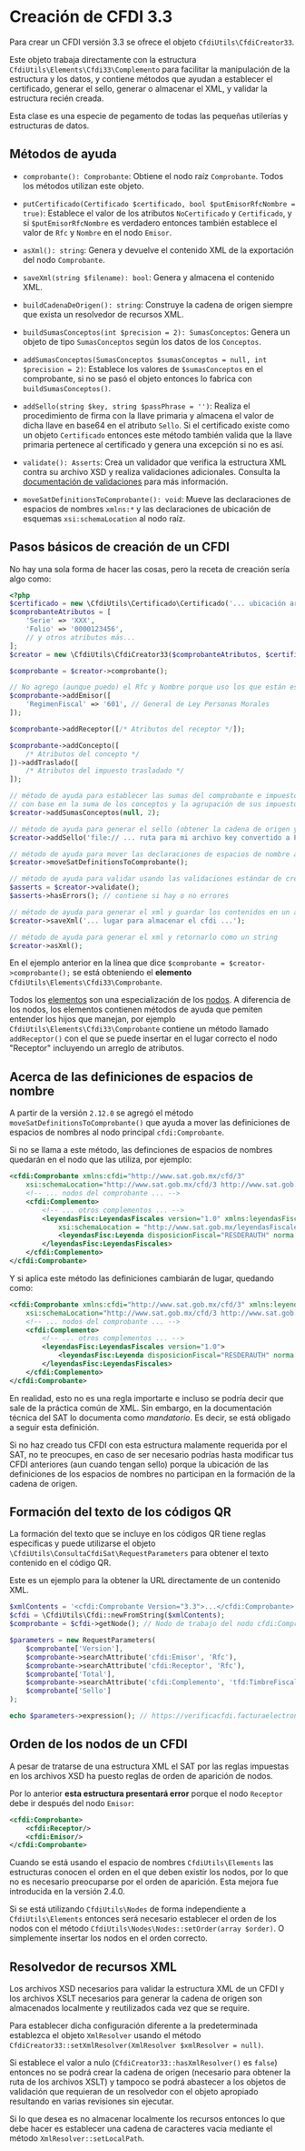 # Creación de CFDI 3.3

Para crear un CFDI versión 3.3 se ofrece el objeto `CfdiUtils\CfdiCreator33`.

Este objeto trabaja directamente con la estructura `CfdiUtils\Elements\Cfdi33\Complemento`
para facilitar la manipulación de la estructura y los datos, y contiene métodos que ayudan
a establecer el certificado, generar el sello, generar o almacenar el XML, y validar la estructura recién creada.

Esta clase es una especie de pegamento de todas las pequeñas utilerías y estructuras de datos.

## Métodos de ayuda

- `comprobante(): Comprobante`: Obtiene el nodo raíz `Comprobante`. Todos los métodos utilizan este objeto.

- `putCertificado(Certificado $certificado, bool $putEmisorRfcNombre = true)`: Establece el valor de los atributos
   `NoCertificado` y `Certificado`, y si `$putEmisorRfcNombre` es verdadero entonces también establece el valor
   de `Rfc` y `Nombre` en el nodo `Emisor`.

- `asXml(): string`: Genera y devuelve el contenido XML de la exportación del nodo `Comprobante`.

- `saveXml(string $filename): bool`:  Genera y almacena el contenido XML.

- `buildCadenaDeOrigen(): string`: Construye la cadena de origen siempre que exista un resolvedor de recursos XML.

- `buildSumasConceptos(int $precision = 2): SumasConceptos`: Genera un objeto de tipo `SumasConceptos` según los datos de los `Conceptos`.

- `addSumasConceptos(SumasConceptos $sumasConceptos = null, int $precision = 2)`: Establece los valores de `$sumasConceptos`
   en el comprobante, si no se pasó el objeto entonces lo fabrica con `buildSumasConceptos()`.

- `addSello(string $key, string $passPhrase = '')`: Realiza el procedimiento de firma con la llave primaria y
   almacena el valor de dicha llave en base64 en el atributo `Sello`.
   Si el certificado existe como un objeto `Certificado` entonces este método también valida que la llave primaria
   pertenece al certificado y genera una excepción si no es así.

- `validate(): Asserts`: Crea un validador que verifica la estructura XML contra su archivo XSD
   y realiza validaciones adicionales.
   Consulta la [documentación de validaciones](../validar/validacion-cfdi.md) para más información.

- `moveSatDefinitionsToComprobante(): void`: Mueve las declaraciones de espacios de nombres `xmlns:*`
   y las declaraciones de ubicación de esquemas `xsi:schemaLocation` al nodo raíz.

## Pasos básicos de creación de un CFDI

No hay una sola forma de hacer las cosas, pero la receta de creación sería algo como:

```php
<?php
$certificado = new \CfdiUtils\Certificado\Certificado('... ubicación archivo CER');
$comprobanteAtributos = [
    'Serie' => 'XXX',
    'Folio' => '0000123456',
    // y otros atributos más...
];
$creator = new \CfdiUtils\CfdiCreator33($comprobanteAtributos, $certificado);

$comprobante = $creator->comprobante();

// No agrego (aunque puedo) el Rfc y Nombre porque uso los que están establecidos en el certificado
$comprobante->addEmisor([
    'RegimenFiscal' => '601', // General de Ley Personas Morales
]);

$comprobante->addReceptor([/* Atributos del receptor */]);

$comprobante->addConcepto([
    /* Atributos del concepto */
])->addTraslado([
    /* Atributos del impuesto trasladado */
]);

// método de ayuda para establecer las sumas del comprobante e impuestos
// con base en la suma de los conceptos y la agrupación de sus impuestos
$creator->addSumasConceptos(null, 2);

// método de ayuda para generar el sello (obtener la cadena de origen y firmar con la llave privada)
$creator->addSello('file:// ... ruta para mi archivo key convertido a PEM ...', 'contraseña de la llave');

// método de ayuda para mover las declaraciones de espacios de nombre al nodo raíz
$creator->moveSatDefinitionsToComprobante();

// método de ayuda para validar usando las validaciones estándar de creación de la librería
$asserts = $creator->validate();
$asserts->hasErrors(); // contiene si hay o no errores

// método de ayuda para generar el xml y guardar los contenidos en un archivo
$creator->saveXml('... lugar para almacenar el cfdi ...');

// método de ayuda para generar el xml y retornarlo como un string
$creator->asXml();
```

En el ejemplo anterior en la línea que dice `$comprobante = $creator->comprobante();`
se está obteniendo el **elemento** `CfdiUtils\Elements\Cfdi33\Comprobante`.

Todos los [elementos](../componentes/elements.md) son una especialización de los [nodos](../componentes/nodes.md).
A diferencia de los nodos, los elementos contienen métodos de ayuda que pemiten entender los hijos que manejan,
por ejemplo `CfdiUtils\Elements\Cfdi33\Comprobante` contiene un método llamado `addReceptor()`
con el que se puede insertar en el lugar correcto el nodo "Receptor" incluyendo un arreglo de atributos.

## Acerca de las definiciones de espacios de nombre

A partir de la versión `2.12.0` se agregó el método `moveSatDefinitionsToComprobante()` que ayuda a mover las
definiciones de espacios de nombres al nodo principal `cfdi:Comprobante`.

Si no se llama a este método, las definciones de espacios de nombres quedarán en el nodo que las utiliza, por
ejemplo:

```xml
<cfdi:Comprobante xmlns:cfdi="http://www.sat.gob.mx/cfd/3"
    xsi:schemaLocation="http://www.sat.gob.mx/cfd/3 http://www.sat.gob.mx/sitio_internet/cfd/3/cfdv33.xsd">
    <!-- ... nodos del comprobante ... -->
    <cfdi:Complemento>
        <!-- ... otros complementos ... -->
        <leyendasFisc:LeyendasFiscales version="1.0" xmlns:leyendasFisc="http://www.sat.gob.mx/leyendasFiscales"
            xsi:schemaLocation = "http://www.sat.gob.mx/leyendasFiscales http://www.sat.gob.mx/sitio_internet/cfd/leyendasFiscales/leyendasFisc.xsd">
            <leyendasFisc:Leyenda disposicionFiscal="RESDERAUTH" norma = "Artíclo 2. Fracción IV." textoLeyenda = "El software desarrollado se entrega con licencia MIT" />
        </leyendasFisc:LeyendasFiscales>
    </cfdi:Complemento>
</cfdi:Comprobante>
```

Y si aplica este método las definiciones cambiarán de lugar, quedando como:

```xml
<cfdi:Comprobante xmlns:cfdi="http://www.sat.gob.mx/cfd/3" xmlns:leyendasFisc="http://www.sat.gob.mx/leyendasFiscales"
    xsi:schemaLocation="http://www.sat.gob.mx/cfd/3 http://www.sat.gob.mx/sitio_internet/cfd/3/cfdv33.xsd http://www.sat.gob.mx/leyendasFiscales http://www.sat.gob.mx/sitio_internet/cfd/leyendasFiscales/leyendasFisc.xsd">
    <!-- ... nodos del comprobante ... -->
    <cfdi:Complemento>
        <!-- ... otros complementos ... -->
        <leyendasFisc:LeyendasFiscales version="1.0">
            <leyendasFisc:Leyenda disposicionFiscal="RESDERAUTH" norma = "Artíclo 2. Fracción IV." textoLeyenda = "El software desarrollado se entrega con licencia MIT" />
        </leyendasFisc:LeyendasFiscales>
    </cfdi:Complemento>
</cfdi:Comprobante>
```

En realidad, esto no es una regla importarte e incluso se podría decir que sale de la práctica común de XML.
Sin embargo, en la documentación técnica del SAT lo documenta como *mandatorio*. Es decir, se está obligado
a seguir esta definición.

Si no haz creado tus CFDI con esta estructura malamente requerida por el SAT, no te preocupes, en caso de ser
necesario podrías hasta modificar tus CFDI anteriores (aun cuando tengan sello) porque la ubicación de las
definiciones de los espacios de nombres no participan en la formación de la cadena de origen.


## Formación del texto de los códigos QR

La formación del texto que se incluye en los códigos QR tiene reglas específicas
y puede utilizarse el objeto `\CfdiUtils\ConsultaCfdiSat\RequestParameters`
para obtener el texto contenido en el código QR.

Este es un ejemplo para la obtener la URL directamente de un contenido XML.

```php
$xmlContents = '<cfdi:Comprobante Version="3.3">...</cfdi:Comprobante>';
$cfdi = \CfdiUtils\Cfdi::newFromString($xmlContents);
$comprobante = $cfdi->getNode(); // Nodo de trabajo del nodo cfdi:Comprobante

$parameters = new RequestParameters(
    $comprobante['Version'],
    $comprobante->searchAttribute('cfdi:Emisor', 'Rfc'),
    $comprobante->searchAttribute('cfdi:Receptor', 'Rfc'),
    $comprobante['Total'],
    $comprobante->searchAttribute('cfdi:Complemento', 'tfd:TimbreFiscalDigital', 'UUID'),
    $comprobante['Sello']
);

echo $parameters->expression(); // https://verificacfdi.facturaelectronica.sat.gob.mx/...
```


## Orden de los nodos de un CFDI

A pesar de tratarse de una estructura XML el SAT por las reglas impuestas en los
archivos XSD ha puesto reglas de orden de aparición de nodos.

Por lo anterior **esta estructura presentará error** porque el nodo `Receptor`
debe ir después del nodo `Emisor`:

```xml
<cfdi:Comprobante>
    <cfdi:Receptor/>
    <cfdi:Emisor/>
</cfdi:Comprobante>
```

Cuando se está usando el espacio de nombres `CfdiUtils\Elements` las estructuras conocen el
orden en el que deben existir los nodos, por lo que no es necesario preocuparse por el orden de aparición.
Esta mejora fue introducida en la versión 2.4.0.

Si se está utilizando `CfdiUtils\Nodes` de forma independiente a `CfdiUtils\Elements` entonces será necesario
establecer el orden de los nodos con el método `CfdiUtils\Nodes\Nodes::setOrder(array $order)`.
O simplemente insertar los nodos en el orden correcto.


## Resolvedor de recursos XML

Los archivos XSD necesarios para validar la estructura XML de un CFDI y
los archivos XSLT necesarios para generar la cadena de origen
son almacenados localmente y reutilizados cada vez que se require.

Para establecer dicha configuración diferente a la predeterminada establezca el objeto `XmlResolver`
usando el método `CfdiCreator33::setXmlResolver(XmlResolver $xmlResolver = null)`.

Si establece el valor a nulo (`CfdiCreator33::hasXmlResolver()` es `false`) entonces no se podrá
crear la cadena de origen (necesario para obtener la ruta de los archivos XSLT) y tampoco se podrá abastecer
a los objetos de validación que requieran de un resolvedor con el objeto apropiado resultando en varias revisiones
sin ejecutar.

Si lo que desea es no almacenar localmente los recursos entonces lo que debe hacer es establecer
una cadena de caracteres vacía mediante el método `XmlResolver::setLocalPath`.

